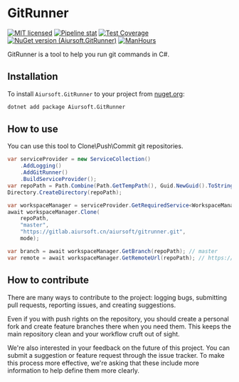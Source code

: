 # GitRunner

[![MIT licensed](https://img.shields.io/badge/license-MIT-blue.svg)](https://gitlab.aiursoft.cn/aiursoft/gitrunner/-/blob/master/LICENSE)
[![Pipeline stat](https://gitlab.aiursoft.cn/aiursoft/gitrunner/badges/master/pipeline.svg)](https://gitlab.aiursoft.cn/aiursoft/gitrunner/-/pipelines)
[![Test Coverage](https://gitlab.aiursoft.cn/aiursoft/gitrunner/badges/master/coverage.svg)](https://gitlab.aiursoft.cn/aiursoft/gitrunner/-/pipelines)
[![NuGet version (Aiursoft.GitRunner)](https://img.shields.io/nuget/v/Aiursoft.gitrunner.svg)](https://www.nuget.org/packages/Aiursoft.gitrunner/)
[![ManHours](https://manhours.aiursoft.cn/r/gitlab.aiursoft.cn/aiursoft/gitrunner.svg)](https://gitlab.aiursoft.cn/aiursoft/gitrunner/-/commits/master?ref_type=heads)

GitRunner is a tool to help you run git commands in C#.

## Installation

To install `Aiursoft.GitRunner` to your project from [nuget.org](https://www.nuget.org/packages/Aiursoft.GitRunner/):

```bash
dotnet add package Aiursoft.GitRunner
```

## How to use

You can use this tool to Clone\Push\Commit git repositories.

```csharp
var serviceProvider = new ServiceCollection()
    .AddLogging()
    .AddGitRunner()
    .BuildServiceProvider();
var repoPath = Path.Combine(Path.GetTempPath(), Guid.NewGuid().ToString());
Directory.CreateDirectory(repoPath);

var workspaceManager = serviceProvider.GetRequiredService<WorkspaceManager>();
await workspaceManager.Clone(
    repoPath, 
    "master", 
    "https://gitlab.aiursoft.cn/aiursoft/gitrunner.git",
    mode);

var branch = await workspaceManager.GetBranch(repoPath); // master
var remote = await workspaceManager.GetRemoteUrl(repoPath); // https://gitlab.aiursoft.cn/aiursoft/gitrunner.git
```

## How to contribute

There are many ways to contribute to the project: logging bugs, submitting pull requests, reporting issues, and creating suggestions.

Even if you with push rights on the repository, you should create a personal fork and create feature branches there when you need them. This keeps the main repository clean and your workflow cruft out of sight.

We're also interested in your feedback on the future of this project. You can submit a suggestion or feature request through the issue tracker. To make this process more effective, we're asking that these include more information to help define them more clearly.
